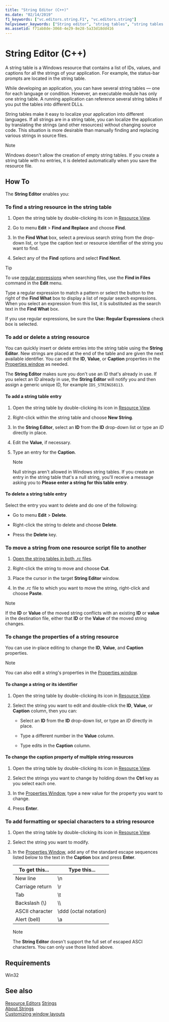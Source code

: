 ```yaml
---
title: "String Editor (C++)"
ms.date: "02/14/2019"
f1_keywords: ["vc.editors.string.F1", "vc.editors.string"]
helpviewer_keywords: ["String editor", "string tables", "string tables [C++], String editor", "string editing", "string editing, string tables", "resource editors [C++], String editor", "strings [C++], editing", "strings [C++], searching", "strings [C++]", "strings [C++], adding to string tables", "string tables [C++], deleting strings", "strings [C++], deleting in string tables", "string tables [C++], adding strings", "strings [C++], moving between files", "resource script files [C++], moving strings", "string editing, moving strings between resources", "String editor [C++], moving strings between files", "resource identifiers, string properties", "string tables [C++], changing strings", "strings [C++], properties", "String editor [C++], changing properties of multiple strings", "string tables [C++], changing caption of multiple strings", "special characters, adding to strings", "ASCII characters, adding to strings", "strings [C++], formatting", "strings [C++], special characters"]
ms.assetid: f71ab8de-3068-4e29-8e28-5a33d18dd416
---
```

# String Editor (C++)

A string table is a Windows resource that contains a list of IDs, values, and captions for all the strings of your application. For example, the status-bar prompts are located in the string table.

While developing an application, you can have several string tables — one for each language or condition. However, an executable module has only one string table. A running application can reference several string tables if you put the tables into different DLLs.

String tables make it easy to localize your application into different languages. If all strings are in a string table, you can localize the application by translating the strings (and other resources) without changing source code. This situation is more desirable than manually finding and replacing various strings in source files.

> [!NOTE]
> Windows doesn't allow the creation of empty string tables. If you create a string table with no entries, it is deleted automatically when you save the resource file.

## How To

The **String Editor** enables you:

### To find a string resource in the string table

1. Open the string table by double-clicking its icon in [Resource View](how-to-create-a-resource-script-file.md#create-resources).

1. Go to menu **Edit** > **Find and Replace** and choose **Find**.

1. In the **Find What** box, select a previous search string from the drop-down list, or type the caption text or resource identifier of the string you want to find.

1. Select any of the **Find** options and select **Find Next**.

> [!TIP]
> To use [regular expressions](/visualstudio/ide/using-regular-expressions-in-visual-studio) when searching files, use the **Find in Files** command in the **Edit** menu.
>
> Type a regular expression to match a pattern or select the button to the right of the **Find What** box to display a list of regular search expressions. When you select an expression from this list, it is substituted as the search text in the **Find What** box.
>
> If you use regular expressions, be sure the **Use: Regular Expressions** check box is selected.

### To add or delete a string resource

You can quickly insert or delete entries into the string table using the **String Editor**. New strings are placed at the end of the table and are given the next available identifier. You can edit the **ID**, **Value**, or **Caption** properties in the [Properties window](/visualstudio/ide/reference/properties-window) as needed.

The **String Editor** makes sure you don't use an ID that's already in use. If you select an ID already in use, the **String Editor** will notify you and then assign a generic unique ID, for example `IDS_STRING58113`.

#### To add a string table entry

1. Open the string table by double-clicking its icon in [Resource View](how-to-create-a-resource-script-file.md#create-resources).

1. Right-click within the string table and choose **New String**.

1. In the **String Editor**, select an **ID** from the **ID** drop-down list or type an *ID* directly in place.

1. Edit the **Value**, if necessary.

1. Type an entry for the **Caption**.

   > [!NOTE]
   > Null strings aren't allowed in Windows string tables. If you create an entry in the string table that's a null string, you'll receive a message asking you to **Please enter a string for this table entry**.

#### To delete a string table entry

Select the entry you want to delete and do one of the following:

- Go to menu **Edit** > **Delete**.

- Right-click the string to delete and choose **Delete**.

- Press the **Delete** key.

### To move a string from one resource script file to another

1. [Open the string tables in both .rc files](../windows/how-to-create-a-resource-script-file.md).

1. Right-click the string to move and choose **Cut**.

1. Place the cursor in the target **String Editor** window.

1. In the *.rc* file to which you want to move the string, right-click and choose **Paste**.

> [!NOTE]
> If the **ID** or **Value** of the moved string conflicts with an existing **ID** or **value** in the destination file, either that **ID** or the **Value** of the moved string changes.

### To change the properties of a string resource

You can use in-place editing to change the **ID**, **Value**, and **Caption** properties.

> [!NOTE]
>  You can also edit a string's properties in the [Properties window](/visualstudio/ide/reference/properties-window).

#### To change a string or its identifier

1. Open the string table by double-clicking its icon in [Resource View](how-to-create-a-resource-script-file.md#create-resources).

1. Select the string you want to edit and double-click the **ID**, **Value**, or **Caption** column, then you can:

   - Select an **ID** from the **ID** drop-down list, or type an *ID* directly in place.

   - Type a different number in the **Value** column.

   - Type edits in the **Caption** column.

#### To change the caption property of multiple string resources

1. Open the string table by double-clicking its icon in [Resource View](how-to-create-a-resource-script-file.md#create-resources).

1. Select the strings you want to change by holding down the **Ctrl** key as you select each one.

1. In the [Properties Window](/visualstudio/ide/reference/properties-window), type a new value for the property you want to change.

1. Press **Enter**.

### To add formatting or special characters to a string resource

1. Open the string table by double-clicking its icon in [Resource View](how-to-create-a-resource-script-file.md#create-resources).

1. Select the string you want to modify.

1. In the [Properties Window](/visualstudio/ide/reference/properties-window), add any of the standard escape sequences listed below to the text in the **Caption** box and press **Enter**.

   |To get this...|Type this...|
   |-----------------|---------------|
   | New line | \\n |
   | Carriage return | \\r |
   | Tab | \\t |
   | Backslash (\\) | \\\\ |
   | ASCII character | \\ddd (octal notation) |
   | Alert (bell) | \\a |

   > [!NOTE]
   > The **String Editor** doesn't support the full set of escaped ASCI characters. You can only use those listed above.

## Requirements

Win32

## See also

[Resource Editors](../windows/resource-editors.md)
[Strings](/windows/win32/menurc/strings)<br/>
[About Strings](/windows/win32/menurc/about-strings)<br/>
[Customizing window layouts](/visualstudio/ide/customizing-window-layouts-in-visual-studio)